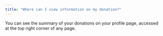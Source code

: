 ```yaml
---
title: "Where can I view information on my donation?"
---
```


You can see the summary of your donations on your profile page, accessed at the top right corner of any page.
